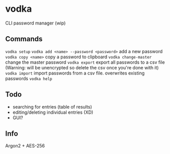 # vodka
CLI password manager (wip)

## Commands
`vodka setup`
`vodka add <name> --password <password>` add a new password
`vodka copy <name>` copy a password to clipboard
`vodka change-master` change the master password
`vodka export` export all passwords to a csv file (Warning: will be unencrypted so delete the csv once you're done with it)
`vodka import` import passwords from a csv file. overwrites existing passwords
`vodka help`

## Todo
- searching for entries (table of results)
- editing/deleting individual entries (XD)
- GUI?

## Info
Argon2 + AES-256
